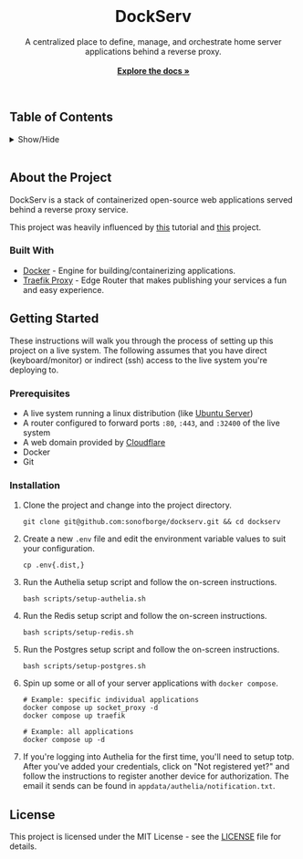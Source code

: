 <div align="center">
  <br />
  <h1 align="center">DockServ</h1>
  <p align="center">
    A centralized place to define, manage, and orchestrate home server applications behind a reverse proxy.
    <br />
    <br />
    <a href="https://github.com/sonofborge/dockserv"><strong>Explore the docs »</strong></a>
  </p>
  <br />
</div>

## Table of Contents

<details>
  <summary>Show/Hide</summary>
  <ol>
    <li>
      <a href="#about-the-project">About The Project</a>
      <ul>
        <li><a href="#built-with">Built With</a></li>
      </ul>
    </li>
    <li>
      <a href="#getting-started">Getting Started</a>
      <ul>
        <li>
          <a href="#prerequisites">Prerequisites</a>
        </li>
        <li><a href="#installation">Installation</a></li>
      </ul>
    </li>
    <li>
      <a href="#license">License</a>
    </li>
  </ol>
</details>
<br />

## About the Project

DockServ is a stack of containerized open-source web applications served behind a reverse proxy service.

This project was heavily
influenced by
[this](https://www.smarthomebeginner.com/traefik-2-docker-tutorial/)
tutorial and
[this](https://github.com/htpcBeginner/docker-traefik)
project.

### Built With

*   [Docker](https://docs.docker.com/get-docker/) - Engine for building/containerizing applications.
*   [Traefik Proxy](https://doc.traefik.io/traefik/) - Edge Router that makes publishing your services a fun and easy experience.

## Getting Started

These instructions will walk you through the process of setting up this project on a live system.
The following assumes that you have direct (keyboard/monitor) or indirect (ssh) access to the live system you're 
deploying to.

### Prerequisites

*   A live system running a linux distribution (like [Ubuntu Server](https://ubuntu.com/download/server))
*   A router configured to forward ports `:80`, `:443`, and `:32400` of the live system
*   A web domain provided by [Cloudflare](https://www.cloudflare.com)
*   Docker
*   Git

### Installation

1.  Clone the project and change into the project directory.

    ```shell
    git clone git@github.com:sonofborge/dockserv.git && cd dockserv
    ```

2.  Create a new `.env` file and edit the environment variable values to suit your configuration.

    ```shell
    cp .env{.dist,}
    ```

3.  Run the Authelia setup script and follow the on-screen instructions.

    ```shell
    bash scripts/setup-authelia.sh
    ```

4.  Run the Redis setup script and follow the on-screen instructions.

    ```shell
    bash scripts/setup-redis.sh
    ```

5.  Run the Postgres setup script and follow the on-screen instructions.

    ```shell
    bash scripts/setup-postgres.sh
    ```

6.  Spin up some or all of your server applications with `docker compose`.

    ```shell
    # Example: specific individual applications
    docker compose up socket_proxy -d
    docker compose up traefik
    ```

    ```shell
    # Example: all applications
    docker compose up -d
    ```

7.  If you're logging into Authelia for the first time, you'll need to setup totp.
    After you've added your credentials, click on "Not registered yet?" and follow the instructions to register another
    device for authorization.
    The email it sends can be found in `appdata/authelia/notification.txt`.

## License

This project is licensed under the MIT License - see the [LICENSE](./LICENSE) file for details.
